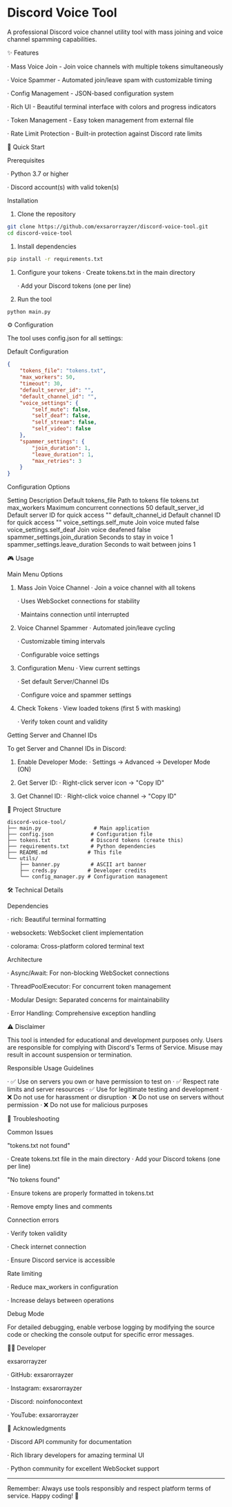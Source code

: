 # Discord Voice Tool

A professional Discord voice channel utility tool with mass joining and voice channel spamming capabilities.

✨ Features

· Mass Voice Join - Join voice channels with multiple tokens simultaneously

· Voice Spammer - Automated join/leave spam with customizable timing

· Config Management - JSON-based configuration system

· Rich UI - Beautiful terminal interface with colors and progress indicators

· Token Management - Easy token management from external file

· Rate Limit Protection - Built-in protection against Discord rate limits

🚀 Quick Start

Prerequisites

· Python 3.7 or higher

· Discord account(s) with valid token(s)

Installation

1. Clone the repository

```bash
git clone https://github.com/exsarorrayzer/discord-voice-tool.git
cd discord-voice-tool
```

1. Install dependencies

```bash
pip install -r requirements.txt
```

1. Configure your tokens
   · Create tokens.txt in the main directory

   · Add your Discord tokens (one per line)

2. Run the tool

```bash
python main.py
```

⚙️ Configuration

The tool uses config.json for all settings:

Default Configuration

```json
{
    "tokens_file": "tokens.txt",
    "max_workers": 50,
    "timeout": 30,
    "default_server_id": "",
    "default_channel_id": "",
    "voice_settings": {
        "self_mute": false,
        "self_deaf": false,
        "self_stream": false,
        "self_video": false
    },
    "spammer_settings": {
        "join_duration": 1,
        "leave_duration": 1,
        "max_retries": 3
    }
}
```

Configuration Options

Setting Description Default
tokens_file Path to tokens file tokens.txt
max_workers Maximum concurrent connections 50
default_server_id Default server ID for quick access ""
default_channel_id Default channel ID for quick access ""
voice_settings.self_mute Join voice muted false
voice_settings.self_deaf Join voice deafened false
spammer_settings.join_duration Seconds to stay in voice 1
spammer_settings.leave_duration Seconds to wait between joins 1

🎮 Usage

Main Menu Options

1. Mass Join Voice Channel
   · Join a voice channel with all tokens

   · Uses WebSocket connections for stability

   · Maintains connection until interrupted

2. Voice Channel Spammer
   · Automated join/leave cycling

   · Customizable timing intervals

   · Configurable voice settings

3. Configuration Menu
   · View current settings

   · Set default Server/Channel IDs

   · Configure voice and spammer settings

4. Check Tokens
   · View loaded tokens (first 5 with masking)

   · Verify token count and validity


Getting Server and Channel IDs

To get Server and Channel IDs in Discord:

1. Enable Developer Mode:
   · Settings → Advanced → Developer Mode (ON)

2. Get Server ID:
   · Right-click server icon → "Copy ID"

3. Get Channel ID:
   · Right-click voice channel → "Copy ID"


📁 Project Structure

```
discord-voice-tool/
├── main.py                 # Main application
├── config.json            # Configuration file
├── tokens.txt             # Discord tokens (create this)
├── requirements.txt       # Python dependencies
├── README.md             # This file
└── utils/
    ├── banner.py          # ASCII art banner
    ├── creds.py          # Developer credits
    └── config_manager.py # Configuration management
```

🛠️ Technical Details

Dependencies

· rich: Beautiful terminal formatting

· websockets: WebSocket client implementation

· colorama: Cross-platform colored terminal text

Architecture

· Async/Await: For non-blocking WebSocket connections

· ThreadPoolExecutor: For concurrent token management

· Modular Design: Separated concerns for maintainability

· Error Handling: Comprehensive exception handling

⚠️ Disclaimer

This tool is intended for educational and development purposes only. Users are responsible for complying with Discord's Terms of Service. Misuse may result in account suspension or termination.

Responsible Usage Guidelines

· ✅ Use on servers you own or have permission to test on
· ✅ Respect rate limits and server resources
· ✅ Use for legitimate testing and development
· ❌ Do not use for harassment or disruption
· ❌ Do not use on servers without permission
· ❌ Do not use for malicious purposes

🐛 Troubleshooting

Common Issues

"tokens.txt not found"

· Create tokens.txt file in the main directory
· Add your Discord tokens (one per line)

"No tokens found"

· Ensure tokens are properly formatted in tokens.txt

· Remove empty lines and comments

Connection errors

· Verify token validity

· Check internet connection

· Ensure Discord service is accessible

Rate limiting

· Reduce max_workers in configuration

· Increase delays between operations

Debug Mode

For detailed debugging, enable verbose logging by modifying the source code or checking the console output for specific error messages.

👨‍💻 Developer

exsarorrayzer

· GitHub: exsarorrayzer

· Instagram: exsarorrayzer

· Discord: noinfonocontext

· YouTube: exsarorrayzer

🙏 Acknowledgments

· Discord API community for documentation

· Rich library developers for amazing terminal UI

· Python community for excellent WebSocket support

---

Remember: Always use tools responsibly and respect platform terms of service. Happy coding! 🚀